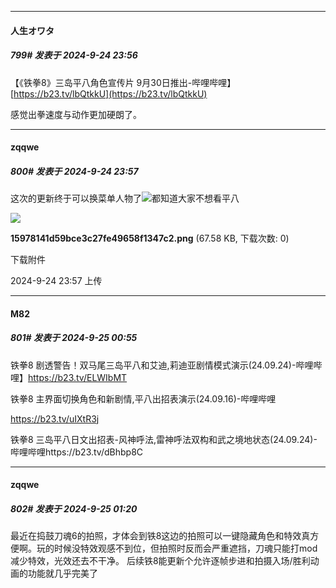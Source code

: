 ﻿
*****

####  人生オワタ  
##### 799#       发表于 2024-9-24 23:56

【《铁拳8》三岛平八角色宣传片 9月30日推出-哔哩哔哩】 [https://b23.tv/lbQtkkU](https://b23.tv/lbQtkkU)

感觉出拳速度与动作更加硬朗了。

*****

####  zqqwe  
##### 800#       发表于 2024-9-24 23:57

这次的更新终于可以换菜单人物了<img src="https://static.saraba1st.com/image/smiley/face2017/048.png" referrerpolicy="no-referrer">都知道大家不想看平八

<img src="https://img.saraba1st.com/forum/202409/24/235707h1opm272mv3boo7a.png" referrerpolicy="no-referrer">

<strong>15978141d59bce3c27fe49658f1347c2.png</strong> (67.58 KB, 下载次数: 0)

下载附件

2024-9-24 23:57 上传


*****

####  M82  
##### 801#       发表于 2024-9-25 00:55

铁拳8 剧透警告！双马尾三岛平八和艾迪,莉迪亚剧情模式演示(24.09.24)-哔哩哔哩】https://b23.tv/ELWIbMT

铁拳8 主界面切换角色和新剧情,平八出招表演示(24.09.16)-哔哩哔哩

https://b23.tv/uIXtR3j

铁拳8 三岛平八日文出招表-风神呼法,雷神呼法双构和武之境地状态(24.09.24)-哔哩哔哩https://b23.tv/dBhbp8C


*****

####  zqqwe  
##### 802#       发表于 2024-9-25 01:20

最近在捣鼓刀魂6的拍照，才体会到铁8这边的拍照可以一键隐藏角色和特效真方便啊。玩的时候没特效观感不到位，但拍照时反而会严重遮挡，刀魂只能打mod减少特效，光效还去不干净。
后续铁8能更新个允许逐帧步进和拍摄入场/胜利动画的功能就几乎完美了

